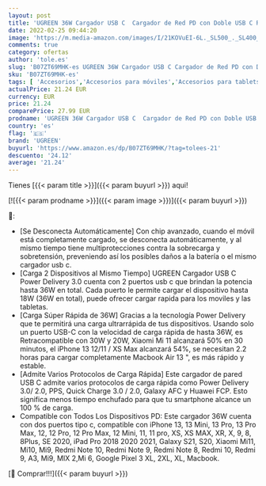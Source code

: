 ```yaml
---
layout: post
title: 'UGREEN 36W Cargador USB C  Cargador de Red PD con Doble USB C Retracompatible 30W 20W  Enchufe Tipo C Rapida para iPhone 13 12 Pro MAX 11 X 8 Xiaomi Mi11 Redmi10 y Galaxy S21 iPad Pro Macbook Pro'
date: 2022-02-25 09:44:20
image: 'https://m.media-amazon.com/images/I/21KOVuEI-6L._SL500_._SL400_.jpg'
comments: true
category: ofertas
author: 'tole.es'
slug: 'B07ZT69MHK-es UGREEN 36W Cargador USB C Cargador de Red PD con Doble USB...'
sku: 'B07ZT69MHK-es'
tags: [ 'Accesorios','Accesorios para móviles','Accesorios para tablets','Cargadores de móvil de red','Cargadores para móviles','Cargadores y adaptadores para tablets','Comunicación móvil y accesorios','Electrónica','Informática','ipad','iphone','ugreen', ]
actualPrice: 21.24 EUR
currency: EUR
price: 21.24
comparePrice: 27.99 EUR
prodname: 'UGREEN 36W Cargador USB C  Cargador de Red PD con Doble USB C Retracompatible 30W 20W  Enchufe Tipo C Rapida para iPhone 13 12 Pro MAX 11 X 8 Xiaomi Mi11 Redmi10 y Galaxy S21 iPad Pro Macbook Pro'
country: 'es'
flag: '🇪🇸'
brand: 'UGREEN'
buyurl: 'https://www.amazon.es/dp/B07ZT69MHK/?tag=tolees-21'
descuento: '24.12'
average: '21.24'
---
```


Tienes [{{< param title >}}]({{< param buyurl >}}) aqui!

[![{{< param prodname >}}]({{< param image >}})]({{< param buyurl >}})

🔎:

- [Se Desconecta Automáticamente] Con chip avanzado, cuando el móvil está completamente cargado, se desconecta automáticamente, y al mismo tiempo tiene multiprotecciones contra la sobrecarga y sobretensión, preveniendo así los posibles daños a la batería o el mismo cargador usb c.
- [Carga 2 Dispositivos al Mismo Tiempo] UGREEN Cargador USB C Power Delivery 3.0 cuenta con 2 puertos usb c que brindan la potencia hasta 36W en total. Cada puerto le permite cargar el dispositivo hasta 18W (36W en total), puede ofrecer cargar rapida para los moviles y las tabletas.
- [Carga Súper Rápida de 36W] Gracias a la tecnología Power Delivery que te permitirá una carga ultrarrápida de tus dispositivos. Usando solo un puerto USB-C con la velocidad de carga rápida de hasta 36W, es Retracompatible con 30W y 20W, Xiaomi Mi 11 alcanzará 50% en 30 minutos, el iPhone 13 12/11 / XS Max alcanzará 54%, se necesitan 2.2 horas para cargar completamente Macbook Air 13 ", es más rápido y estable.
- [Admite Varios Protocolos de Carga Rápida] Este cargador de pared USB C admite varios protocolos de carga rápida como Power Delivery 3.0/ 2.0, PPS, Quick Charge 3.0 / 2.0, Galaxy AFC y Huawei FCP. Esto significa menos tiempo enchufado para que tu smartphone alcance un 100 % de carga.
- Compatible con Todos Los Dispositivos PD: Este cargador 36W cuenta con dos puertos tipo c, compatible con iPhone 13, 13 Mini, 13 Pro, 13 Pro Max, 12, 12 Pro, 12 Pro Max, 12 Mini, 11, 11 pro, XS, XS MAX, XR, X, 9, 8, 8Plus, SE 2020, iPad Pro 2018 2020 2021, Galaxy S21, S20, Xiaomi Mi11, Mi10, Mi9, Redmi Note 10, Redmi Note 9, Redmi Note 8, Redmi 10, Redmi 9, A3, Mi9, MIX 2,Mi 6, Google Pixel 3 XL, 2XL, XL, Macbook.

[🛒 Comprar!!!]({{< param buyurl >}})
